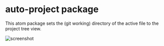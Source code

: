 # auto-project package

This atom package sets the (git working) directory of the active file to the project tree view.

![screenshot](https://github.com/rumoto/auto-project/raw/master/screenshot.gif)
